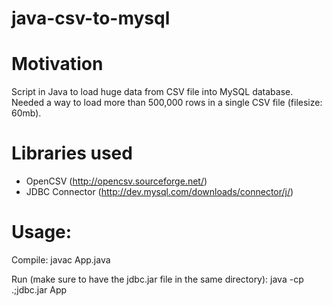 java-csv-to-mysql
=================

Motivation
=================
Script in Java to load huge data from CSV file into MySQL database. Needed a way to load more than 500,000 rows in a single CSV file (filesize: 60mb).

Libraries used
=================
  - OpenCSV (http://opencsv.sourceforge.net/)
  - JDBC Connector (http://dev.mysql.com/downloads/connector/j/)

Usage:
=================
Compile:
javac App.java

Run (make sure to have the jdbc.jar file in the same directory):
java -cp .;jdbc.jar App
